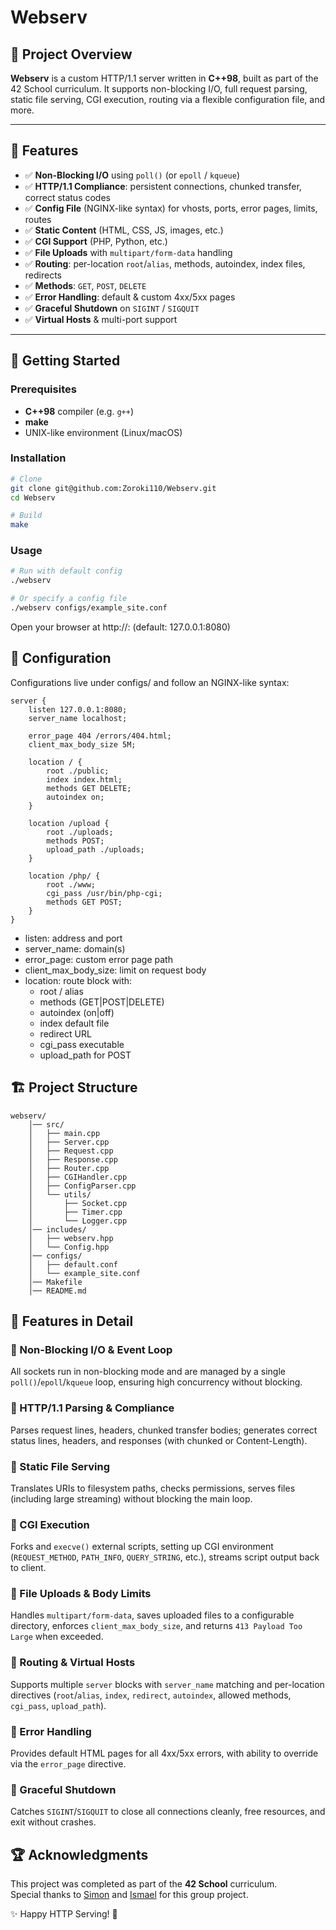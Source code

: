 # Webserv

## 📝 Project Overview

**Webserv** is a custom HTTP/1.1 server written in **C++98**, built as part of the 42 School curriculum. It supports non-blocking I/O, full request parsing, static file serving, CGI execution, routing via a flexible configuration file, and more.

---

## 🎯 Features

- ✅ **Non-Blocking I/O** using `poll()` (or `epoll` / `kqueue`)  
- ✅ **HTTP/1.1 Compliance**: persistent connections, chunked transfer, correct status codes  
- ✅ **Config File** (NGINX-like syntax) for vhosts, ports, error pages, limits, routes  
- ✅ **Static Content** (HTML, CSS, JS, images, etc.)  
- ✅ **CGI Support** (PHP, Python, etc.)  
- ✅ **File Uploads** with `multipart/form-data` handling  
- ✅ **Routing**: per-location `root`/`alias`, methods, autoindex, index files, redirects  
- ✅ **Methods**: `GET`, `POST`, `DELETE`  
- ✅ **Error Handling**: default & custom 4xx/5xx pages  
- ✅ **Graceful Shutdown** on `SIGINT` / `SIGQUIT`  
- ✅ **Virtual Hosts** & multi-port support  

---

## 🚀 Getting Started

### Prerequisites

- **C++98** compiler (e.g. `g++`)  
- **make**  
- UNIX-like environment (Linux/macOS)

### Installation

```bash
# Clone
git clone git@github.com:Zoroki110/Webserv.git
cd Webserv

# Build
make
```

### Usage

```bash
# Run with default config
./webserv

# Or specify a config file
./webserv configs/example_site.conf
```
Open your browser at http://<host>:<port> (default: 127.0.0.1:8080)

## 🔧 Configuration

Configurations live under configs/ and follow an NGINX-like syntax:

```nginx
server {
    listen 127.0.0.1:8080;
    server_name localhost;

    error_page 404 /errors/404.html;
    client_max_body_size 5M;

    location / {
        root ./public;
        index index.html;
        methods GET DELETE;
        autoindex on;
    }

    location /upload {
        root ./uploads;
        methods POST;
        upload_path ./uploads;
    }

    location /php/ {
        root ./www;
        cgi_pass /usr/bin/php-cgi;
        methods GET POST;
    }
}
```
- listen: address and port
- server_name: domain(s)
- error_page: custom error page path
- client_max_body_size: limit on request body
- location: route block with:
    - root / alias
    - methods (GET|POST|DELETE)
    - autoindex (on|off)
    - index default file
    - redirect URL
    - cgi_pass executable
    - upload_path for POST

## 🏗️ Project Structure

```
webserv/
    │── src/
    │   ├── main.cpp
    │   ├── Server.cpp
    │   ├── Request.cpp
    │   ├── Response.cpp
    │   ├── Router.cpp
    │   ├── CGIHandler.cpp
    │   ├── ConfigParser.cpp
    │   └── utils/
    │       ├── Socket.cpp
    │       ├── Timer.cpp
    │       └── Logger.cpp
    │── includes/
    │   ├── webserv.hpp
    │   └── Config.hpp
    │── configs/
    │   ├── default.conf
    │   └── example_site.conf
    │── Makefile
    │── README.md
```

## 🔧 Features in Detail

### 🔹 Non-Blocking I/O & Event Loop

All sockets run in non-blocking mode and are managed by a single `poll()`/`epoll`/`kqueue` loop, ensuring high concurrency without blocking.

### 🔹 HTTP/1.1 Parsing & Compliance

Parses request lines, headers, chunked transfer bodies; generates correct status lines, headers, and responses (with chunked or Content-Length).

### 🔹 Static File Serving

Translates URIs to filesystem paths, checks permissions, serves files (including large streaming) without blocking the main loop.

### 🔹 CGI Execution

Forks and `execve()` external scripts, setting up CGI environment (`REQUEST_METHOD`, `PATH_INFO`, `QUERY_STRING`, etc.), streams script output back to client.

### 🔹 File Uploads & Body Limits

Handles `multipart/form-data`, saves uploaded files to a configurable directory, enforces `client_max_body_size`, and returns `413 Payload Too Large` when exceeded.

### 🔹 Routing & Virtual Hosts

Supports multiple `server` blocks with `server_name` matching and per-location directives (`root`/`alias`, `index`, `redirect`, `autoindex`, allowed methods, `cgi_pass`, `upload_path`).

### 🔹 Error Handling

Provides default HTML pages for all 4xx/5xx errors, with ability to override via the `error_page` directive.

### 🔹 Graceful Shutdown

Catches `SIGINT`/`SIGQUIT` to close all connections cleanly, free resources, and exit without crashes.

## 🏆 Acknowledgments
This project was completed as part of the **42 School** curriculum.
</br>
Special thanks to [Simon](https://github.com/Simonnawara) and [Ismael](https://github.com/ismaeljda) for this group project.



✨ Happy HTTP Serving! 🚀